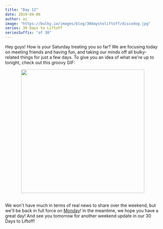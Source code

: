 ```yaml
---
title: "Day 12"
date: 2019-04-06
author: aj
image: "https://bulky.io/images/blog/30daystoliftoff/discodog.jpg"
series: 30 Days to Liftoff
seriesSuffix: "of 30"
---
```


Hey guys! How is your Saturday treating you so far? We are focusing today on meeting friends and having fun, and taking our minds off all bulky-related things for just a few days. To give you an idea of what we're up to tonight, check out this groovy GIF:

<!--more-->

<center><img width="400" src="https://media.giphy.com/media/k2Da0Uzaxo9xe/giphy.gif"><br/><br/></center>

We won't have much in terms of real news to share over the weekend, but we'll be back in full force on [Monday](/blog/2019/04/liftoff-14/)! In the meantime, we hope you have a great day! And see you tomorrow for another weekend update in our 30 Days to Liftoff!
